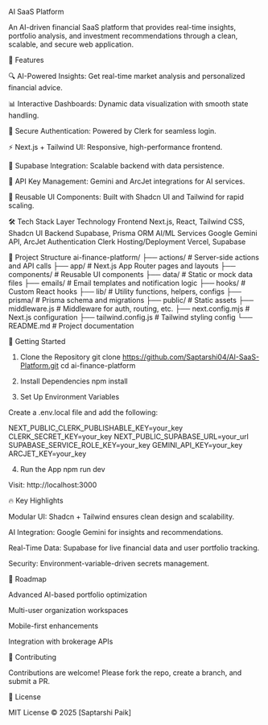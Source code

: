 AI SaaS Platform

An AI-driven financial SaaS platform that provides real-time insights, portfolio analysis, and investment recommendations through a clean, scalable, and secure web application.

📌 Features

🔍 AI-Powered Insights: Get real-time market analysis and personalized financial advice.

📊 Interactive Dashboards: Dynamic data visualization with smooth state handling.

🔐 Secure Authentication: Powered by Clerk
 for seamless login.

⚡ Next.js + Tailwind UI: Responsive, high-performance frontend.

📡 Supabase Integration: Scalable backend with data persistence.

🔑 API Key Management: Gemini and ArcJet integrations for AI services.

🔄 Reusable UI Components: Built with Shadcn UI and Tailwind for rapid scaling.

🛠️ Tech Stack
Layer	Technology
Frontend	Next.js, React, Tailwind CSS, Shadcn UI
Backend	Supabase, Prisma ORM
AI/ML Services	Google Gemini API, ArcJet
Authentication	Clerk
Hosting/Deployment	Vercel, Supabase

📂 Project Structure
ai-finance-platform/
├── actions/         # Server-side actions and API calls
├── app/             # Next.js App Router pages and layouts
├── components/      # Reusable UI components
├── data/            # Static or mock data files
├── emails/          # Email templates and notification logic
├── hooks/           # Custom React hooks
├── lib/             # Utility functions, helpers, configs
├── prisma/          # Prisma schema and migrations
├── public/          # Static assets
├── middleware.js    # Middleware for auth, routing, etc.
├── next.config.mjs  # Next.js configuration
├── tailwind.config.js # Tailwind styling config
└── README.md        # Project documentation

🔧 Getting Started
1. Clone the Repository
git clone https://github.com/Saptarshi04/AI-SaaS-Platform.git
cd ai-finance-platform

2. Install Dependencies
npm install

3. Set Up Environment Variables

Create a .env.local file and add the following:

NEXT_PUBLIC_CLERK_PUBLISHABLE_KEY=your_key
CLERK_SECRET_KEY=your_key
NEXT_PUBLIC_SUPABASE_URL=your_url
SUPABASE_SERVICE_ROLE_KEY=your_key
GEMINI_API_KEY=your_key
ARCJET_KEY=your_key

4. Run the App
npm run dev


Visit: http://localhost:3000

🔥 Key Highlights

Modular UI: Shadcn + Tailwind ensures clean design and scalability.

AI Integration: Google Gemini for insights and recommendations.

Real-Time Data: Supabase for live financial data and user portfolio tracking.

Security: Environment-variable-driven secrets management.

📜 Roadmap

 Advanced AI-based portfolio optimization

 Multi-user organization workspaces

 Mobile-first enhancements

 Integration with brokerage APIs

🤝 Contributing

Contributions are welcome! Please fork the repo, create a branch, and submit a PR.

📄 License

MIT License © 2025 [Saptarshi Paik]

